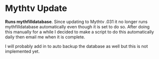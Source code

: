 # Mythtv Update
**Runs mythfilldatabase**. Since updating to Mythtv .031 it no longer runs mythfilldatabase automatically even though it is set to do so. After doing this manually for a while I decided to make a script to do this automatically daily then email me when it is complete.

I will probably add in to auto backup the database as well but this is not implemented yet.


